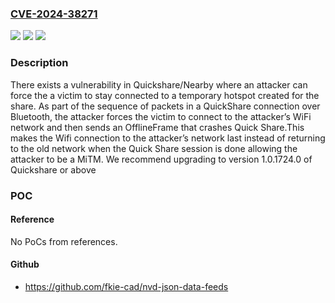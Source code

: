 ### [CVE-2024-38271](https://cve.mitre.org/cgi-bin/cvename.cgi?name=CVE-2024-38271)
![](https://img.shields.io/static/v1?label=Product&message=Nearby&color=blue)
![](https://img.shields.io/static/v1?label=Version&message=0%3C%201.0.1724.0%20&color=brighgreen)
![](https://img.shields.io/static/v1?label=Vulnerability&message=CWE-404%20Improper%20Resource%20Shutdown%20or%20Release&color=brighgreen)

### Description

There exists a vulnerability in Quickshare/Nearby where an attacker can force the a victim to stay connected to a temporary hotspot created for the share. As part of the sequence of packets in a QuickShare connection over Bluetooth, the attacker forces the victim to connect to the attacker’s WiFi network and then sends an OfflineFrame that crashes Quick Share.This makes the Wifi connection to the attacker’s network last instead of returning to the old network when the Quick Share session is done allowing the attacker to be a MiTM. We recommend upgrading to version 1.0.1724.0 of Quickshare or above

### POC

#### Reference
No PoCs from references.

#### Github
- https://github.com/fkie-cad/nvd-json-data-feeds

